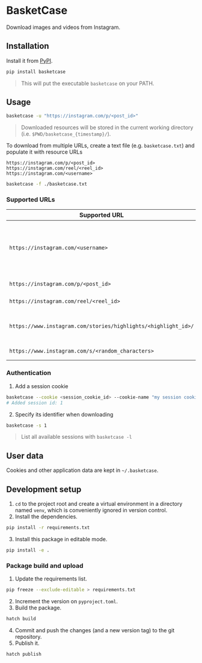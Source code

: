 # BasketCase
Download images and videos from Instagram.

## Installation
Install it from [PyPI](https://pypi.org/project/basketcase/).

```sh
pip install basketcase
```

> This will put the executable `basketcase` on your PATH.

## Usage
```sh
basketcase -u "https://instagram.com/p/<post_id>"
```

> Downloaded resources will be stored in the current working directory (i.e. `$PWD/basketcase_{timestamp}/`).

To download from multiple URLs, create a text file (e.g. `basketcase.txt`) and populate it with resource URLs

```
https://instagram.com/p/<post_id>
https://instagram.com/reel/<reel_id>
https://instagram.com/<username>
```

```sh
basketcase -f ./basketcase.txt
```

### Supported URLs
| Supported URL | Description |
| --- | --- |
| `https://instagram.com/<username>` | User profile. Downloads stories from the past 24 hours. |
| `https://instagram.com/p/<post_id>` | Standard publication. |
| `https://instagram.com/reel/<reel_id>` | Reels movie |
| `https://www.instagram.com/stories/highlights/<highlight_id>/` | A collection of stories, or "highlights" |
| `https://www.instagram.com/s/<random_characters>` | A shorter type of URL |

### Authentication
1. Add a session cookie

```sh
basketcase --cookie <session_cookie_id> --cookie-name "my session cookie"
# Added session id: 1
```

2. Specify its identifier when downloading

```sh
basketcase -s 1
```

> List all available sessions with `basketcase -l`

## User data
Cookies and other application data are kept in `~/.basketcase`.

## Development setup
1. `cd` to the project root and create a virtual environment in a directory named `venv`, which is conveniently ignored in version control.
2. Install the dependencies.

```sh
pip install -r requirements.txt
```

3. Install this package in editable mode.

```sh
pip install -e .
```

### Package build and upload
1. Update the requirements list.

```sh
pip freeze --exclude-editable > requirements.txt
```

2. Increment the version on `pyproject.toml`.
3. Build the package.

```sh
hatch build
```

4. Commit and push the changes (and a new version tag) to the git repository.
5. Publish it.
```sh
hatch publish
```
